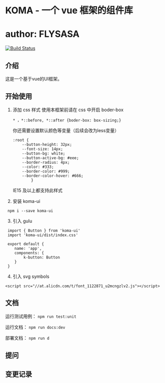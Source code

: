 # KOMA - 一个 vue 框架的组件库
# author: FLYSASA

[![Build Status](https://travis-ci.org/FLYSASA/KOMA-UI.svg?branch=master)](https://travis-ci.org/FLYSASA/KOMA-UI)

## 介绍
这是一个基于vue的UI框架。

## 开始使用
1. 添加 css 样式
    使用本框架前请在 css 中开启 boder-box
    ```
    * ，*::before, *::after {boder-box: box-sizing;}
    ```

    你还需要设置默认颜色等变量（后续会改为less变量）
    ```
    :root {
        --button-height: 32px;
        --font-size: 14px;
        --button-bg: white;
        --button-active-bg: #eee;
        --border-radius: 4px;
        --color: #333;
        --border-color: #999;
        --border-color-hover: #666;
            }
    ```
    IE15 及以上都支持此样式

2. 安装 koma-ui
```
 npm i --save koma-ui
```

3. 引入 gulu
```
 import { Button } from 'koma-ui'
 import 'koma-ui/dist/index.css'

 export default {
    name: 'app',
    components: {
        k-button: Button
    }
 }
```

4. 引入 svg symbols
```
<script src="//at.alicdn.com/t/font_1122871_u2mcngzlv2.js"></script>
```


## 文档
运行测试用例：
`npm run test:unit`

运行文档：
`npm run docs:dev`

部署文档：
`npm run d`


## 提问

## 变更记录  



